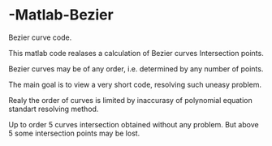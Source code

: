 # -Matlab-Bezier
Bezier curve code.

This matlab code realases a calculation
 of Bezier curves Intersection points. 

Bezier curves may be of any order,
 i.e. determined by any number of points. 

The main goal is to view a very short code,
resolving such  uneasy problem. 

Realy the order of curves is limited by 
 inaccurasy of polynomial equation standart
 resolving method. 

Up to order 5 curves intersection obtained 
without any problem. But above 5 some 
intersection points may be lost. 






